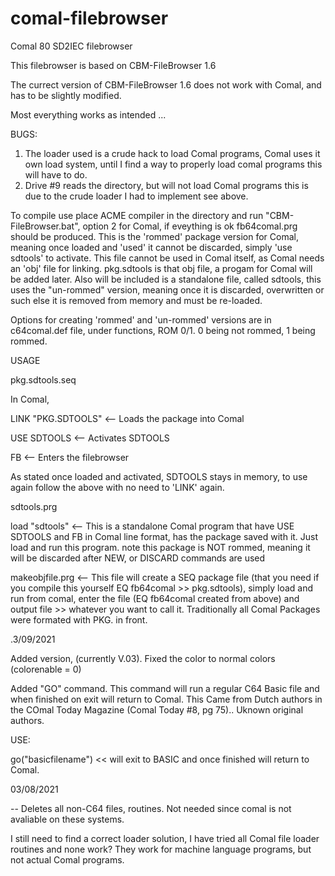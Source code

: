 # comal-filebrowser
Comal 80 SD2IEC filebrowser


This filebrowser is based on CBM-FileBrowser 1.6

The currect version of CBM-FileBrowser 1.6 does not work with Comal, and has to be slightly modified.

Most everything works as intended ...

BUGS: 
1)  The loader used is a crude hack to load Comal programs, Comal uses it own load system, until I find a way to properly load comal programs this will have to do.
2)  Drive #9 reads the directory, but will not load Comal programs this is due to the crude loader I had to implement see above.


To compile use place ACME compiler in the directory and run "CBM-FileBrowser.bat", option 2 for Comal, if eveything is ok fb64comal.prg should be produced. This is the 'rommed' package version for Comal, meaning once loaded and 'used' it cannot be discarded, simply 'use sdtools' to activate. This file cannot be used in Comal itself, as Comal needs an 'obj' file for linking. pkg.sdtools is that obj file, a progam for Comal will be added later. Also will be included is a standalone file, called sdtools, this uses the "un-rommed" version, meaning once it is discarded, overwritten or such else it is removed from memory and must be re-loaded.

Options for creating 'rommed' and 'un-rommed' versions are in c64comal.def file, under functions, ROM 0/1. 0 being not rommed, 1 being rommed.

USAGE

pkg.sdtools.seq

In Comal,

LINK "PKG.SDTOOLS"  <-- Loads the package into Comal

USE SDTOOLS         <-- Activates SDTOOLS

FB                  <-- Enters the filebrowser

As stated once loaded and activated, SDTOOLS stays in memory, to use again follow the above with no need to 'LINK' again.

sdtools.prg

load "sdtools"      <-- This is a standalone Comal program that have USE SDTOOLS and FB in Comal line format, has the package saved with it. Just load and run this program. note this package is NOT rommed, meaning it will be discarded after NEW, or DISCARD commands are used

makeobjfile.prg     <-- This file will create a SEQ package file (that you need if you compile this yourself EQ fb64comal >> pkg.sdtools), simply load and run from comal, enter the file (EQ fb64comal created from above) and output file >> whatever you want to call it. Traditionally all Comal Packages were formated with PKG. in front.

.3/09/2021

Added version, (currently V.03). Fixed the color  to normal colors (colorenable = 0)

Added "GO" command. This command will run a regular C64 Basic file and when finished on exit will return to Comal.  This Came from Dutch authors in the COmal Today Magazine (Comal Today #8, pg 75).. Uknown original authors.

USE:

go("basicfilename")  << will exit to BASIC and once finished will return to Comal.


03/08/2021

-- Deletes all non-C64 files, routines. Not needed since comal is not avaliable on these systems.




I still need to find a correct loader solution, I have tried all Comal file loader routines and none work? They work for machine language programs, but not actual Comal programs.







